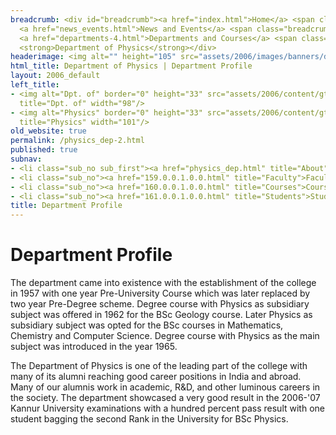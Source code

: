 ```yaml
---
breadcrumb: <div id="breadcrumb"><a href="index.html">Home</a> <span class="breadcrumb_spacer">&gt;</span>
  <a href="news_events.html">News and Events</a> <span class="breadcrumb_spacer">&gt;</span>
  <a href="departments-4.html">Departments and Courses</a> <span class="breadcrumb_spacer">&gt;</span>
  <strong>Department of Physics</strong></div>
headerimage: <img alt="" height="105" src="assets/2006/images/banners/departments.jpg" width="472"/>
html_title: Department of Physics | Department Profile
layout: 2006_default
left_title:
- <img alt="Dpt. of" border="0" height="33" src="assets/2006/content/gt/fcb6421c7c62628408190d4ca84029e5.png"
  title="Dpt. of" width="98"/>
- <img alt="Physics" border="0" height="33" src="assets/2006/content/gt/933b814c3a9012afa0723dc0ed417e7a.png"
  title="Physics" width="101"/>
old_website: true
permalink: /physics_dep-2.html
published: true
subnav:
- <li class="sub_no sub_first"><a href="physics_dep.html" title="About">About</a></li>
- <li class="sub_no"><a href="159.0.0.1.0.0.html" title="Faculty">Faculty</a></li>
- <li class="sub_no"><a href="160.0.0.1.0.0.html" title="Courses">Courses</a></li>
- <li class="sub_no"><a href="161.0.0.1.0.0.html" title="Students">Students</a></li>
title: Department Profile
---
```


# Department Profile

The department came into existence with the establishment of the college in
1957 with one year Pre-University Course which was later replaced by two year
Pre-Degree scheme. Degree course with Physics as subsidiary subject was
offered in 1962 for the BSc Geology course. Later Physics as subsidiary
subject was opted for the BSc courses in Mathematics, Chemistry and Computer
Science. Degree course with Physics as the main subject was introduced in the
year 1965.

The Department of Physics is one of the leading part of the college with many
of its alumni reaching good career positions in India and abroad. Many of our
alumnis work in academic, R&D, and other luminous careers in the society. The
department showcased a very good result in the 2006-'07 Kannur University
examinations with a hundred percent pass result with one student bagging the
second Rank in the University for BSc Physics.